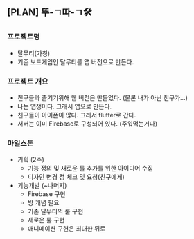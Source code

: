 ## [PLAN] 뚜-ㄱ따-ㄱ🛠

### 프로젝트명

- 달무티(가칭)
- 기존 보드게임인 달무티를 앱 버전으로 만든다.

### 프로젝트 개요

- 친구들과 즐기기위해 웹 버전은 만들었다. (물론 내가 아닌 친구가...)
- 나는 앱쟁이다. 그래서 앱으로 만든다.
- 친구들이 아이폰이 많다. 그래서 flutter로 간다.
- 서버는 이미 Firebase로 구성되어 있다. (주워먹는거다)

### 마일스톤

- 기획 (2주)
  - 기능 정의 및 새로운 룰 추가를 위한 아이디어 수집
  - 디자인 변경 점 체크 및 요청(친구에게)
- 기능개발 (~나머지)
  - Firebase 구현
  - 방 개념 필요
  - 기존 달무티의 룰 구현
  - 새로운 룰 구현
  - 애니메이션 구현은 최대한 뒤로
